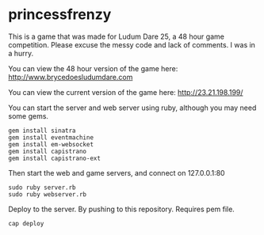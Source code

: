 princessfrenzy
==============

This is a game that was made for Ludum Dare 25, a 48 hour game competition. Please excuse the messy code and lack of comments. I was in a hurry.

You can view the 48 hour version of the game here:
    http://www.brycedoesludumdare.com

You can view the current version of the game here:
    http://23.21.198.199/

You can start the server and web server using ruby, although you may need some gems.

    gem install sinatra
    gem install eventmachine
    gem install em-websocket
    gem install capistrano
    gem install capistrano-ext

Then start the web and game servers, and connect on 127.0.0.1:80

    sudo ruby server.rb
    sudo ruby webserver.rb

Deploy to the server. By pushing to this repository. Requires pem file.

    cap deploy
